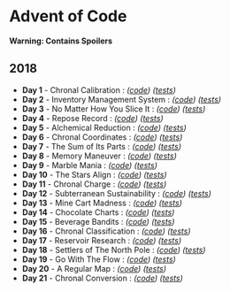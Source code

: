 Advent of Code
==============

**Warning: Contains Spoilers**

2018
----


*   **Day 1** - Chronal Calibration :           *([code][18d1c])* *([tests][18d1t])*
*   **Day 2** - Inventory Management System :   *([code][18d2c])* *([tests][18d2t])*
*   **Day 3** - No Matter How You Slice It :    *([code][18d3c])* *([tests][18d3t])*
*   **Day 4** - Repose Record :                 *([code][18d4c])* *([tests][18d4t])*
*   **Day 5** - Alchemical Reduction :          *([code][18d5c])* *([tests][18d5t])*
*   **Day 6** - Chronal Coordinates :           *([code][18d6c])* *([tests][18d6t])*
*   **Day 7** - The Sum of Its Parts :          *([code][18d7c])* *([tests][18d7t])*
*   **Day 8** - Memory Maneuver :               *([code][18d8c])* *([tests][18d8t])*
*   **Day 9** - Marble Mania :                  *([code][18d9c])* *([tests][18d9t])*
*   **Day 10** - The Stars Align :              *([code][18d10c])* *([tests][18d10t])*
*   **Day 11** - Chronal Charge :               *([code][18d11c])* *([tests][18d11t])*
*   **Day 12** - Subterranean Sustainability :  *([code][18d12c])* *([tests][18d12t])*
*   **Day 13** - Mine Cart Madness :            *([code][18d13c])* *([tests][18d13t])*
*   **Day 14** - Chocolate Charts :             *([code][18d14c])* *([tests][18d14t])*
*   **Day 15** - Beverage Bandits :             *([code][18d15c])* *([tests][18d15t])*
*   **Day 16** - Chronal Classification :       *([code][18d16c])* *([tests][18d16t])*
*   **Day 17** - Reservoir Research :           *([code][18d17c])* *([tests][18d17t])*
*   **Day 18** - Settlers of The North Pole :   *([code][18d18c])* *([tests][18d18t])*
*   **Day 19** - Go With The Flow :             *([code][18d19c])* *([tests][18d19t])*
*   **Day 20** - A Regular Map :                *([code][18d20c])* *([tests][18d20t])*
*   **Day 21** - Chronal Conversion :           *([code][18d21c])* *([tests][18d21t])*

[18d1c]: src/main/java/com/laranyman/aoc/eighteen/dayone/DayOne.java
[18d2c]: src/main/java/com/laranyman/aoc/eighteen/daytwo/DayTwo.java
[18d3c]: src/main/java/com/laranyman/aoc/eighteen/daythree/DayThree.java
[18d4c]: src/main/java/com/laranyman/aoc/eighteen/dayfour/DayFour.java
[18d5c]: src/main/java/com/laranyman/aoc/eighteen/dayfive/DayFive.java
[18d6c]: src/main/java/com/laranyman/aoc/eighteen/daysix/DaySix.java
[18d7c]: src/main/java/com/laranyman/aoc/eighteen/dayseven/DaySeven.java
[18d8c]: src/main/java/com/laranyman/aoc/eighteen/dayeight/DayEight.java
[18d9c]: src/main/java/com/laranyman/aoc/eighteen/daynine/DayNine.java
[18d10c]: src/main/java/com/laranyman/aoc/eighteen/dayten/DayTen.java
[18d11c]: src/main/java/com/laranyman/aoc/eighteen/dayeleven/DayEleven.java
[18d12c]: src/main/java/com/laranyman/aoc/eighteen/daytwelve/DayTwelve.java
[18d13c]: src/main/java/com/laranyman/aoc/eighteen/daythirteen/DayThirteen.java
[18d14c]: src/main/java/com/laranyman/aoc/eighteen/dayfourteen/DayFourteen.java
[18d15c]: src/main/java/com/laranyman/aoc/eighteen/dayfifteen/DayFifteen.java
[18d16c]: src/main/java/com/laranyman/aoc/eighteen/daysixteen/DaySixteen.java
[18d17c]: src/main/java/com/laranyman/aoc/eighteen/dayseventeen/DaySeventeen.java
[18d18c]: src/main/java/com/laranyman/aoc/eighteen/dayeighteen/DayEighteen.java
[18d19c]: src/main/java/com/laranyman/aoc/eighteen/daynineteen/DayNineteen.java
[18d20c]: src/main/java/com/laranyman/aoc/eighteen/daytwenty/DayTwenty.java
[18d21c]: src/main/java/com/laranyman/aoc/eighteen/daytwentyone/DayTwentyOne.java

[18d1t]: src/test/java/com/laranyman/aoc/eighteen/dayone/DayOneTest.java
[18d2t]: src/test/java/com/laranyman/aoc/eighteen/daytwo/DayTwoTest.java
[18d3t]: src/test/java/com/laranyman/aoc/eighteen/daythree/DayThreeTest.java
[18d4t]: src/test/java/com/laranyman/aoc/eighteen/dayfour/DayFourTest.java
[18d5t]: src/test/java/com/laranyman/aoc/eighteen/dayfive/DayFiveTest.java
[18d6t]: src/test/java/com/laranyman/aoc/eighteen/daysix/DaySixTest.java
[18d7t]: src/test/java/com/laranyman/aoc/eighteen/dayseven/DaySevenTest.java
[18d8t]: src/test/java/com/laranyman/aoc/eighteen/dayeight/DayEightTest.java
[18d9t]: src/test/java/com/laranyman/aoc/eighteen/daynine/DayNineTest.java
[18d10t]: src/test/java/com/laranyman/aoc/eighteen/dayten/DayTenTest.java
[18d11t]: src/test/java/com/laranyman/aoc/eighteen/dayeleven/DayElevenTest.java
[18d12t]: src/test/java/com/laranyman/aoc/eighteen/daytwelve/DayTwelveTest.java
[18d13t]: src/test/java/com/laranyman/aoc/eighteen/daythirteen/DayThirteenTest.java
[18d14t]: src/test/java/com/laranyman/aoc/eighteen/dayfourteen/DayFourteenTest.java
[18d15t]: src/test/java/com/laranyman/aoc/eighteen/dayfifteen/DayFifteenTest.java
[18d16t]: src/test/java/com/laranyman/aoc/eighteen/daysixteen/DaySixteenTest.java
[18d17t]: src/test/java/com/laranyman/aoc/eighteen/dayseventeen/DaySeventeenTest.java
[18d18t]: src/test/java/com/laranyman/aoc/eighteen/dayeighteen/DayEighteenTest.java
[18d19t]: src/test/java/com/laranyman/aoc/eighteen/daynineteen/DayNineteenTest.java
[18d20t]: src/test/java/com/laranyman/aoc/eighteen/daytwenty/DayTwentyTest.java
[18d21t]: src/test/java/com/laranyman/aoc/eighteen/daytwentyone/DayTwentyOneTest.java
